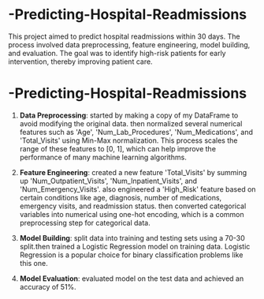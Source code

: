 # -Predicting-Hospital-Readmissions
This project aimed to predict hospital readmissions within 30 days. The process involved data preprocessing, feature engineering, model building, and evaluation. The goal was to identify high-risk patients for early intervention, thereby improving patient care. 
# -Predicting-Hospital-Readmissions
 

1. **Data Preprocessing**:  started by making a copy of my DataFrame to avoid modifying the original data.  then normalized several numerical features such as 'Age', 'Num_Lab_Procedures', 'Num_Medications', and 'Total_Visits' using Min-Max normalization. This process scales the range of these features to [0, 1], which can help improve the performance of many machine learning algorithms.

2. **Feature Engineering**: created a new feature 'Total_Visits' by summing up 'Num_Outpatient_Visits', 'Num_Inpatient_Visits', and 'Num_Emergency_Visits'. also engineered a 'High_Risk' feature based on certain conditions like age, diagnosis, number of medications, emergency visits, and readmission status.  then converted categorical variables into numerical using one-hot encoding, which is a common preprocessing step for categorical data.

3. **Model Building**:  split data into training and testing sets using a 70-30 split.then trained a Logistic Regression model on training data. Logistic Regression is a popular choice for binary classification problems like this one.

4. **Model Evaluation**:  evaluated  model on the test data and achieved an accuracy of 51%. 

